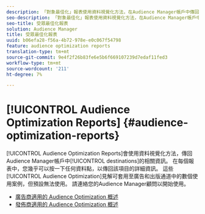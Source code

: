 ```yaml
---
description: 「對象最佳化」報表使用資料視覺化方法，在Audience Manager帳戶中傳回有關目標的資訊。 在每個報表中，您幾乎可以按一下任何資料點，以傳回該項目的詳細資訊。 這些「受眾最佳化」見解可套用至廣告和出版通道的數個使用案例，但預設無法使用。 請連絡您的Audience Manager顧問以開始使用。
seo-description: 「對象最佳化」報表使用資料視覺化方法，在Audience Manager帳戶中傳回有關目標的資訊。 在每個報表中，您幾乎可以按一下任何資料點，以傳回該項目的詳細資訊。 這些「受眾最佳化」見解可套用至廣告和出版通道的數個使用案例，但預設無法使用。 請連絡您的Audience Manager顧問以開始使用。
seo-title: 受眾最佳化報表
solution: Audience Manager
title: 受眾最佳化報表
uuid: b06efa28-f56a-4b72-978e-e0c067f54798
feature: audience optimization reports
translation-type: tm+mt
source-git-commit: 9e4f2f26b83fe6e5b6f669107239d7edaf11fed3
workflow-type: tm+mt
source-wordcount: '211'
ht-degree: 7%

---
```



# [!UICONTROL Audience Optimization Reports] {#audience-optimization-reports}

[!UICONTROL Audience Optimization Reports]會使用資料視覺化方法，傳回Audience Manager帳戶中[!UICONTROL destinations]的相關資訊。 在每個報表中，您幾乎可以按一下任何資料點，以傳回該項目的詳細資訊。 這些[!UICONTROL Audience Optimization]見解可套用至廣告和出版通道中的數個使用案例，但預設無法使用。 請連絡您的Audience Manager顧問以開始使用。

+ [廣告商適用的 Audience Optimization 概述](aor-advertisers/aor-advertisers.md)
+ [發佈商適用的 Audience Optimization 概述](aor-publishers/aor-publishers.md)